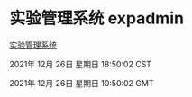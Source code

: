 # 实验管理系统 expadmin
[实验管理系统](http://59.174.25.102:56808/expadmin-782313d2-e1b1-4ea7-932e-3a55e6a1a4d0/)

2021年 12月 26日 星期日 18:50:02 CST

2021年 12月 26日 星期日 10:50:02 GMT
